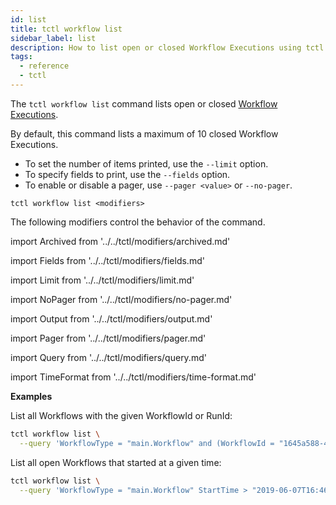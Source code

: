 ```yaml
---
id: list
title: tctl workflow list
sidebar_label: list
description: How to list open or closed Workflow Executions using tctl.
tags:
  - reference
  - tctl
---
```


The `tctl workflow list` command lists open or closed [Workflow Executions](/concepts/what-is-a-workflow-execution).

By default, this command lists a maximum of 10 closed Workflow Executions.

- To set the number of items printed, use the `--limit` option.
- To specify fields to print, use the `--fields` option.
- To enable or disable a pager, use `--pager <value>` or `--no-pager`.

`tctl workflow list <modifiers>`

The following modifiers control the behavior of the command.

<!--Archived-->

import Archived from '../../tctl/modifiers/archived.md'

<Archived />

<!--Fields-->

import Fields from '../../tctl/modifiers/fields.md'

<Fields />

<!--Limit-->

import Limit from '../../tctl/modifiers/limit.md'

<Limit />

<!--NoPager-->

import NoPager from '../../tctl/modifiers/no-pager.md'

<NoPager />

<!--Output-->

import Output from '../../tctl/modifiers/output.md'

<Output />

<!--Pager-->

import Pager from '../../tctl/modifiers/pager.md'

<Pager />

<!--Query-->

import Query from '../../tctl/modifiers/query.md'

<Query />

<!--TimeFormat-->

import TimeFormat from '../../tctl/modifiers/time-format.md'

<TimeFormat />

**Examples**

List all Workflows with the given WorkflowId or RunId:

```bash
tctl workflow list \
  --query 'WorkflowType = "main.Workflow" and (WorkflowId = "1645a588-4772-4dab-b276-5f9db108b3a8" or RunId = "be66519b-5f09-40cd-b2e8-20e4106244dc")'
```

List all open Workflows that started at a given time:

```bash
tctl workflow list \
  --query 'WorkflowType = "main.Workflow" StartTime > "2019-06-07T16:46:34-08:00" and ExecutionStatus = "Running"'
```
